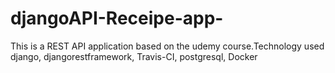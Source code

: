 # djangoAPI-Receipe-app-
This is a REST API application based on the udemy course.Technology used django, djangorestframework, Travis-CI, postgresql, Docker

